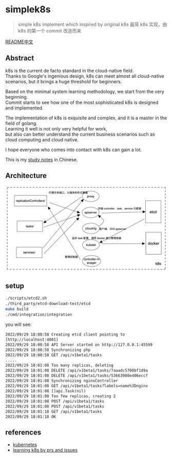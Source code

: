 # simplek8s

> simple k8s implement which inspired by original k8s
> 最简 k8s 实现，由 k8s 的第一个 commit 改造而来

[README中文](./README_ZH.md)

## Abstract

k8s is the current de facto standard in the cloud-native field.   
Thanks to Google's ingenious design, k8s can meet almost all cloud-native scenarios, but it brings a huge threshold for
beginners.

Based on the minimal system learning methodology, we start from the very beginning.   
Commit starts to see how one of the most sophisticated k8s is designed and implemented.

The implementation of k8s is exquisite and complex, and it is a master in the field of golang.   
Learning it well is not only very helpful for work,   
but also can better understand the current business scenarios such as cloud computing and cloud native.

I hope everyone who comes into contact with k8s can gain a lot.

This is my [study notes](./docs/notes.md) in Chinese.

## Architecture

![architecture](./docs/simplek8s.png)

## setup

```sh
./scripts/etcd2.sh
./third_party/etcd-download-test/etcd
make build 
./cmd/integration/integration
```

you will see:

```
2022/09/29 18:00:58 Creating etcd client pointing to [http://localhost:4001]
2022/09/29 18:00:58 API Server started on http://127.0.0.1:45599
2022/09/29 18:00:58 Synchronizing php
2022/09/29 18:00:58 GET /api/v1beta1/tasks
.....
2022/09/29 18:01:08 Too many replicas, deleting
2022/09/29 18:01:08 DELETE /api/v1beta1/tasks/7aaadc5700bf1d9a
2022/09/29 18:01:08 DELETE /api/v1beta1/tasks/53663980e406eccf
2022/09/29 18:01:08 Synchronizing nginxController
2022/09/29 18:01:08 GET /api/v1beta1/tasks?labels=name%3Dnginx
2022/09/29 18:01:08 []api.Task(nil)
2022/09/29 18:01:08 Too few replicas, creating 2
2022/09/29 18:01:08 POST /api/v1beta1/tasks
2022/09/29 18:01:08 POST /api/v1beta1/tasks
2022/09/29 18:01:18 GET /api/v1beta1/tasks
2022/09/29 18:01:18 OK
```

## references

- [kubernetes](https://github.com/kubernetes/kubernetes)
- [learning k8s by prs and issues](https://github.com/cit965/k8s)